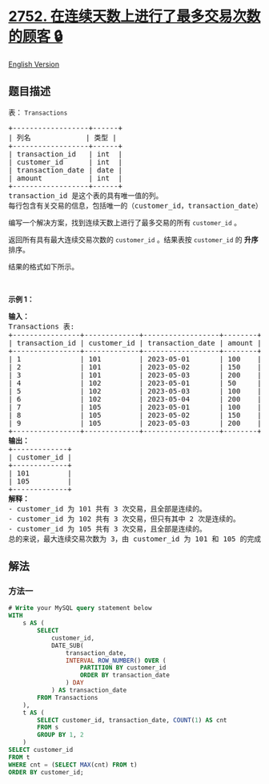 # [2752. 在连续天数上进行了最多交易次数的顾客 🔒](https://leetcode.cn/problems/customers-with-maximum-number-of-transactions-on-consecutive-days)

[English Version](/solution/2700-2799/2752.Customers%20with%20Maximum%20Number%20of%20Transactions%20on%20Consecutive%20Days/README_EN.md)

<!-- tags:数据库 -->

<!-- difficulty:困难 -->

## 题目描述

<!-- 这里写题目描述 -->

<p>表：&nbsp;<code>Transactions</code></p>

<pre>
+------------------+------+
| 列名             | 类型 |
+------------------+------+
| transaction_id   | int  |
| customer_id      | int  |
| transaction_date | date |
| amount           | int  |
+------------------+------+
transaction_id 是这个表的具有唯一值的列。 
每行包含有关交易的信息，包括唯一的（customer_id，transaction_date）以及相应的 customer_id 和 amount。
</pre>

<p>编写一个解决方案，找到连续天数上进行了最多交易的所有 <code>customer_id</code> 。</p>

<p>返回所有具有最大连续交易次数的 <code>customer_id</code> 。结果表按 <code>customer_id</code> 的 <strong>升序</strong> 排序。</p>

<p>结果的格式如下所示。</p>

<p>&nbsp;</p>

<p><strong class="example">示例 1：</strong></p>

<pre>
<b>输入：</b>
Transactions 表:
+----------------+-------------+------------------+--------+
| transaction_id | customer_id | transaction_date | amount |
+----------------+-------------+------------------+--------+
| 1              | 101         | 2023-05-01       | 100    |
| 2              | 101         | 2023-05-02       | 150    |
| 3              | 101         | 2023-05-03       | 200    |
| 4              | 102         | 2023-05-01       | 50     |
| 5              | 102         | 2023-05-03       | 100    |
| 6              | 102         | 2023-05-04       | 200    |
| 7              | 105         | 2023-05-01       | 100    |
| 8              | 105         | 2023-05-02       | 150    |
| 9              | 105         | 2023-05-03       | 200    |
+----------------+-------------+------------------+--------+
<b>输出：</b>
+-------------+
| customer_id | 
+-------------+
| 101         | 
| 105         | 
+-------------+
<b>解释：</b>
- customer_id 为 101 共有 3 次交易，且全部是连续的。
- customer_id 为 102 共有 3 次交易，但只有其中 2 次是连续的。
- customer_id 为 105 共有 3 次交易，且全部是连续的。 
总的来说，最大连续交易次数为 3，由 customer_id 为 101 和 105 的完成。customer_id 按升序排序。</pre>

## 解法

### 方法一

<!-- tabs:start -->

```sql
# Write your MySQL query statement below
WITH
    s AS (
        SELECT
            customer_id,
            DATE_SUB(
                transaction_date,
                INTERVAL ROW_NUMBER() OVER (
                    PARTITION BY customer_id
                    ORDER BY transaction_date
                ) DAY
            ) AS transaction_date
        FROM Transactions
    ),
    t AS (
        SELECT customer_id, transaction_date, COUNT(1) AS cnt
        FROM s
        GROUP BY 1, 2
    )
SELECT customer_id
FROM t
WHERE cnt = (SELECT MAX(cnt) FROM t)
ORDER BY customer_id;
```

<!-- tabs:end -->

<!-- end -->
